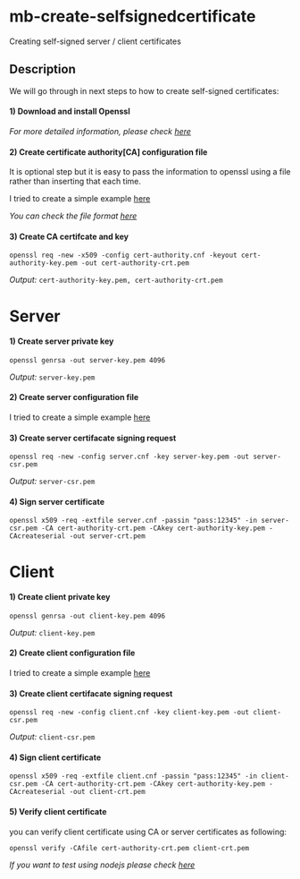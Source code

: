 # mb-create-selfsignedcertificate
Creating self-signed server / client certificates


## Description


We will go through in next steps to how to create self-signed certificates:

#### 1) Download and install Openssl

*For more detailed information, please check [here](https://github.com/openssl/openssl)*

#### 2) Create certificate authority[CA] configuration file

It is optional step but it is easy to pass the information to openssl using a file rather than inserting that each time.

I tried to create a simple example [here](cert-authority.cnf)

*You can check the file format [here](https://pages.github.com/)*

#### 3) Create CA certifcate and key
```
openssl req -new -x509 -config cert-authority.cnf -keyout cert-authority-key.pem -out cert-authority-crt.pem
```
_Output:_ `cert-authority-key.pem, cert-authority-crt.pem `

# Server

#### 1) Create server private key

```
openssl genrsa -out server-key.pem 4096
```

_Output:_ `server-key.pem `

#### 2) Create server configuration file

I tried to create a simple example [here](server.cnf)

#### 3) Create server certifacate signing request
```
openssl req -new -config server.cnf -key server-key.pem -out server-csr.pem
```

_Output:_ `server-csr.pem `

#### 4) Sign server certificate
```
openssl x509 -req -extfile server.cnf -passin "pass:12345" -in server-csr.pem -CA cert-authority-crt.pem -CAkey cert-authority-key.pem -CAcreateserial -out server-crt.pem
```
# Client
#### 1) Create client private key

```
openssl genrsa -out client-key.pem 4096
```

_Output:_ `client-key.pem `

#### 2) Create client configuration file

I tried to create a simple example [here](client.cnf)

#### 3) Create client certifacate signing request
```
openssl req -new -config client.cnf -key client-key.pem -out client-csr.pem
```

_Output:_ `client-csr.pem `

#### 4) Sign client certificate
```
openssl x509 -req -extfile client.cnf -passin "pass:12345" -in client-csr.pem -CA cert-authority-crt.pem -CAkey cert-authority-key.pem -CAcreateserial -out client-crt.pem
```

#### 5) Verify client certificate

you can verify client certificate using CA or server certificates as following:
```
openssl verify -CAfile cert-authority-crt.pem client-crt.pem
```



_If you want to test using nodejs please check [here](https://github.com/mobarakat/mb-nodjs-client_server-selfsignedcertificate)_
